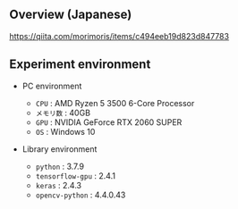 ## Overview (Japanese)

https://qiita.com/morimoris/items/c494eeb19d823d847783

## Experiment environment

- PC environment
  - `CPU` : AMD Ryzen 5 3500 6-Core Processor
  - `メモリ数` : 40GB
  - `GPU` : NVIDIA GeForce RTX 2060 SUPER
  - `OS` : Windows 10
  
- Library environment
  - `python` : 3.7.9
  - `tensorflow-gpu` : 2.4.1
  - `keras` : 2.4.3
  - `opencv-python` : 4.4.0.43
